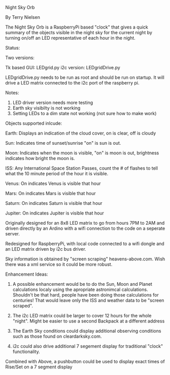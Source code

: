 Night Sky Orb

By Terry Nielsen

The Night Sky Orb is a RaspberryPi based "clock" that gives a quick summary
of the objects visible in the night sky for the current night by turning 
on/off an LED representative of each hour in the night.

Status:

Two versions: 

Tk based GUI: LEDgrid.py
i2c version: LEDgridDrive.py

LEDgridDrive.py needs to be run as root and should be run on startup. 
It will drive a LED matrix connected to the i2c port of the raspberry pi. 

Notes: 

1. LED driver version needs more testing
2. Earth sky visibilty is not working
3. Setting LEDs to a dim state not working (not sure how to make work)


Objects supported inlcude:

Earth: Displays an indication of the cloud cover, on is clear, off is cloudy

Sun: Indicates time of sunset/sunrise "on" is sun is out.

Moon: Indicates when the moon is visible, "on" is moon is out, brightness 
    indicates how bright the moon is.

ISS: Any International Space Station Passes, count the # of flashes 
    to tell what the 10 minute period of the hour it is visible.

Venus: On indicates Venus is visible that hour 

Mars: On indicates Mars is visible that hour

Saturn: On indicates Saturn is visible that hour

Jupiter: On indicates Jupiter is visible that hour


Originally designed for an 8x8 LED matrix to go from hours 7PM to 2AM and 
driven directly by an Ardino with a wifi connection to the code on a 
seperate server.

Redesigned for RaspberryPi, with local code connected to a wifi dongle 
and an LED matrix driven by i2c bus driver.

Sky information is obtained by "screen scraping" heavens-above.com. Wish
there was a xml service so it could be more robust. 


Enhancement Ideas:

1. A possible enhancement would be to do the Sun, Moon and Planet calculations
localy using the apropriate astronimcal calculations. Shouldn't be that hard,
people have been doing those calculations for centuries! That would leave only 
the ISS and weather data to be "screen scraped".

2. The i2c LED matrix could be larger to cover 12 hours for the whole "night". 
Might be easier to use a second Backpack at a different address

3. The Earth Sky conditions could display additional observing conditions 
such as those found on cleardarksky.com.

4. i2c could also drive additional 7 segement display for 
traditional "clock" functionality.

Combined with Above, a pushbutton could be used to display exact 
times of Rise/Set on a 7 segment display
